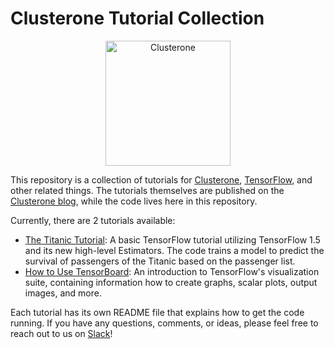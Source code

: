 # Clusterone Tutorial Collection

<p align="center">
<img src="co_logo.png" alt="Clusterone" width="200">
</p>

This repository is a collection of tutorials for [Clusterone](https://clusterone.com), [TensorFlow](https://tensorflow.org), and other related things. The tutorials themselves are published on the [Clusterone blog](https://clusterone.com/blog), while the code lives here in this repository.

Currently, there are 2 tutorials available:

- [The Titanic Tutorial](titanic/): A basic TensorFlow tutorial utilizing TensorFlow 1.5 and its new high-level Estimators. The code trains a model to predict the survival of passengers of the Titanic based on the passenger list.
- [How to Use TensorBoard](tensorboard/): An introduction to TensorFlow's visualization suite, containing information how to create graphs, scalar plots, output images, and more.

Each tutorial has its own README file that explains how to get the code running. If you have any questions, comments, or ideas, please feel free to reach out to us on [Slack](https://bit.ly/2OPc6JH)!